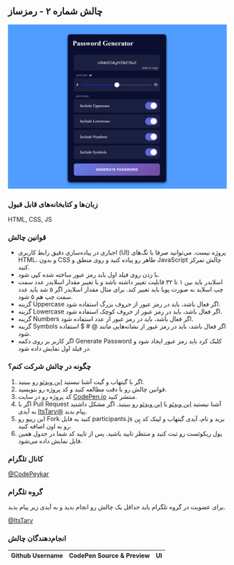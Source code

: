 ## چالش شماره ۲ - رمزساز
![Password Generator](Password.png)


### زبان‌ها و کتابخانه‌های قابل قبول
HTML, CSS, JS

### قوانین چالش
- اجباری در پیاده‌سازی دقیق رابط کاربری (UI) پروژه نیست. می‌توانید صرفا با تگ‌های HTML، و بدون CSS ظاهر رو پیاده کنید و روی منطق و JavaScript چالش تمرکز کنید.
- با زدن روی فیلد اول باید رمز عبور ساخته شده کپی شود.
- اسلایدر باید بین ۱ تا ۳۲ قابلیت تغییر داشته باشد و با تغییر مقدار اسلایدر عدد سمت چپ اسلاید به صورت پویا باید تغییر کند. برای مثال مقدار اسلایدر اگر ۵ شد باید عدد سمت چپ هم ۵ شود.
- گزینه Uppercase اگر فعال باشد، باید در رمز عبور از حروف بزرگ استفاده شود.
- گزینه Lowercase اگر فعال باشد، باید در رمز عبور از حروف کوچک استفاده شود.
- گزینه Numbers اگر فعال باشد، باید در رمز عبور از عدد استفاده شود.
- گزینه Symbols اگر فعال باشد، باید در رمز عبور از نشانه‌هایی مانند @ # $ استفاده شود.
- اگر کاربر بر روی دکمه Generate Password کلیک کرد باید رمز عبور ایجاد شود و در فیلد اول نمایش داده شود.



### چگونه در چالش شرکت کنم؟
1. اگر با گیتهاب و گیت آشنا نیستید [این ویدئو](http://youtu.be/xDdal3QSypE) رو ببینید.
2. قوانین چالش رو با دقت مطالعه کنید و کد پروژه رو بنویسید.
3. کد پروژه رو در سایت [CodePen.io](https://codepen.io/) منتشر کنید.
4. اگر با Pull Request آشنا نیستید [این ویدئو](https://youtu.be/CML6vfKjQss?t=106) یا [این ویدئو](https://www.youtube.com/watch?v=HbSjyU2vf6Y&pp=ygURY29udHJpYnV0ZSBnaXRodWI%3D) رو ببینید. اگر مشکل داشتید به آیدی [ItsTarv@](https://t.me/ItsTarv) پیام بدید.
5. این ریپو رو Fork کنید به فایل participants.js برید و نام، آیدی گیتهاب و لینک کد پِن رو به اون اضافه کنید.
6. پول ریکوئست رو ثبت کنید و منتظر تایید باشید. پس از تایید کد شما در جدول همین فایل نمایش داده می‌شود.

### کانال تلگرام
[@CodePeykar](https://t.me/CodePeykar)
### گروه تلگرام
برای عضویت در گروه تلگرام باید حداقل یک چالش رو انجام بدید و به آیدی زیر پیام بدید.

[@ItsTarv](https://t.me/ItsTarv)

### انجام‌دهندگان چالش

| Github Username | CodePen Source & Preview | UI  |
| --------------- | ------------------------ | --- |

